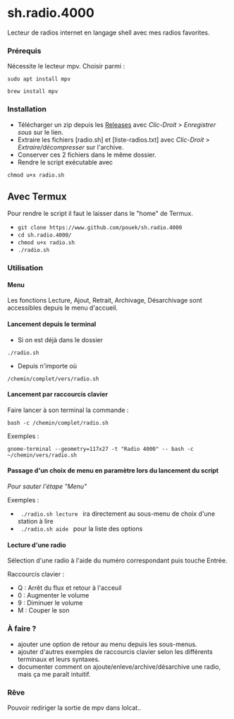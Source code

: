 # sh.radio.4000
Lecteur de radios internet en langage shell avec mes radios favorites.

### Prérequis

Nécessite le lecteur mpv. 
Choisir parmi :
```
sudo apt install mpv
```
```
brew install mpv
```

### Installation 
- Télécharger un zip depuis les [Releases](https://github.com/pouek/sh.radio.4000/releases) avec _Clic-Droit_ > _Enregistrer sous_ sur le lien.
- Extraire les fichiers [radio.sh] et [liste-radios.txt] avec _Clic-Droit_ > _Extraire/décompresser_ sur l'archive.
- Conserver ces 2 fichiers dans le même dossier.
- Rendre le script exécutable avec
```
chmod u+x radio.sh 
```

## Avec Termux
Pour rendre le script il faut le laisser dans le "home" de Termux.
- ``` git clone https://www.github.com/pouek/sh.radio.4000 ```
- ``` cd sh.radio.4000/ ```
- ``` chmod u+x radio.sh ```
- ``` ./radio.sh ```

### Utilisation
#### Menu
Les fonctions Lecture, Ajout, Retrait, Archivage, Désarchivage sont accessibles depuis le menu d'accueil.

#### Lancement depuis le terminal
- Si on est déjà dans le dossier
```
./radio.sh
```
- Depuis n'importe où
```
/chemin/complet/vers/radio.sh
```
#### Lancement par raccourcis clavier 

Faire lancer à son terminal la commande : 
```
bash -c /chemin/complet/radio.sh
```
Exemples :
```
gnome-terminal --geometry=117x27 -t "Radio 4000" -- bash -c ~/chemin/vers/radio.sh

```
#### Passage d'un choix de menu en paramètre lors du lancement du script
_Pour sauter l'étape "Menu"_

Exemples : 
- ``` ./radio.sh lecture ``` ira directement au sous-menu de choix d'une station à lire
- ``` ./radio.sh aide ``` pour la liste des options

#### Lecture d'une radio
Sélection d'une radio à l'aide du numéro correspondant puis touche Entrée.

Raccourcis clavier :
 - Q : Arrêt du flux et retour à l'acceuil
 - 0 : Augmenter le volume
 - 9 : Diminuer le volume
 - M : Couper le son

### À faire ?
- ajouter une option de retour au menu depuis les sous-menus.
- ajouter d'autres exemples de raccourcis clavier selon les différents terminaux et leurs syntaxes.
- documenter comment on ajoute/enleve/archive/désarchive une radio, mais ça me paraît intuitif.

### Rêve
Pouvoir rediriger la sortie de mpv dans lolcat..
